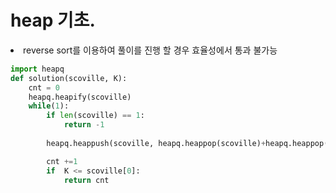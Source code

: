 # heap 기초. 
<li>reverse sort를 이용하여 풀이를 진행 할 경우 효율성에서 통과 불가능 

```python
import heapq
def solution(scoville, K):
    cnt = 0
    heapq.heapify(scoville)  
    while(1):
        if len(scoville) == 1:
            return -1
        
        heapq.heappush(scoville, heapq.heappop(scoville)+heapq.heappop(scoville)*2)

        cnt +=1
        if  K <= scoville[0]:
            return cnt
```
